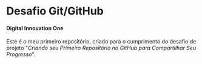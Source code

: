 # Desafio Git/GitHub

#### Digital Innovation One

Este é o meu primeiro repositório, criado para o cumprimento do desafio de projeto "_Criando seu Primeiro Repositório no GitHub para Compartilhar Seu Progresso_". 

